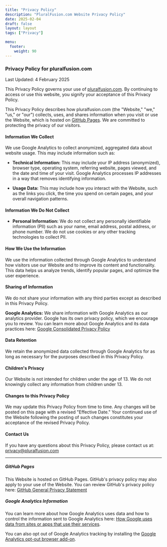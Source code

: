 ```yaml
---
title: "Privacy Policy"
description: "PluralFusion.com Website Privacy Policy"
date: 2025-02-04
draft: false
layout: layout
tags: ["Privacy"]

menu:
  footer:
    weight: 90
---
```


### Privacy Policy for pluralfusion.com

Last Updated: 4 February 2025

This Privacy Policy governs your use of [pluralfusion.com](https://pluralfusion.com). By continuing to access or use this website, you signify your acceptance of this Privacy Policy.

This Privacy Policy describes how pluralfusion.com (the "Website," "we," "us," or "our") collects, uses, and shares information when you visit or use the Website, which is hosted on [GitHub Pages](https://pages.github.com/).  We are committed to protecting the privacy of our visitors.

#### Information We Collect

We use Google Analytics to collect anonymized, aggregated data about website usage.  This may include information such as:

- **Technical Information:** This may include your IP address (anonymized), browser type, operating system, referring website, pages viewed, and the date and time of your visit. Google Analytics processes IP addresses in a way that removes identifying information.

- **Usage Data:** This may include how you interact with the Website, such as the links you click, the time you spend on certain pages, and your overall navigation patterns.

#### Information We Do Not Collect

- **Personal Information:** We do not collect any personally identifiable information (PII) such as your name, email address, postal address, or phone number. We do not use cookies or any other tracking technologies to collect PII.   

#### How We Use the Information

We use the information collected through Google Analytics to understand how visitors use our Website and to improve its content and functionality.  This data helps us analyze trends, identify popular pages, and optimize the user experience.

#### Sharing of Information

We do not share your information with any third parties except as described in this Privacy Policy.

**Google Analytics:** We share information with Google Analytics as our analytics provider. Google has its own privacy policy, which we encourage you to review. You can learn more about Google Analytics and its data practices here: [Google Consolidated Privacy Policy](https://policies.google.com/privacy)


#### Data Retention

We retain the anonymized data collected through Google Analytics for as long as necessary for the purposes described in this Privacy Policy.

#### Children's Privacy

Our Website is not intended for children under the age of 13.  We do not knowingly collect any information from children under 13.   

#### Changes to this Privacy Policy

We may update this Privacy Policy from time to time.  Any changes will be posted on this page with a revised "Effective Date."  Your continued use of the Website following the posting of such changes constitutes your acceptance of the revised Privacy Policy.   

#### Contact Us

If you have any questions about this Privacy Policy, please contact us at: [privacy@pluralfusion.com](mailto:privacy@pluralfusion.com)   

---

##### GitHub Pages

This Website is hosted on GitHub Pages.  GitHub's privacy policy may also apply to your use of the Website.  You can review GitHub's privacy policy here: [GitHub General Privacy Statement](https://docs.github.com/en/site-policy/privacy-policies/github-general-privacy-statement)

##### Google Analytics Information

You can learn more about how Google Analytics uses data and how to control the information sent to Google Analytics here: [How Google uses data from sites or apps that use their services](https://policies.google.com/technologies/partner-sites).  

You can also opt out of Google Analytics tracking by installing the [Google Analytics opt-out browser add-on](https://tools.google.com/dlpage/gaoptout).

